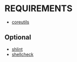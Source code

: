 # REQUIREMENTS

* [coreutils](https://www.gnu.org/software/coreutils/coreutils.html)

## Optional

* [shlint](https://github.com/duggan/shlint)
* [shellcheck](http://www.shellcheck.net/)
